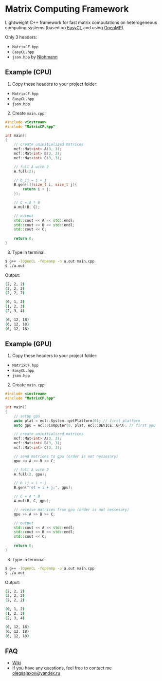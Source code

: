 # Matrix Computing Framework
Lightweight C++ framework for fast matrix computations on heterogeneous computing systems (based on [EasyCL](https://github.com/architector1324/EasyCL) and using [OpenMP](https://www.openmp.org/)).

Only 3 headers:
- `MatrixCF.hpp`
- `EasyCL.hpp`
- `json.hpp` by [Nlohmann](https://github.com/nlohmann/json) 

## Example (CPU)
1. Copy these headers to your project folder:
- `MatrixCF.hpp`
- `EasyCL.hpp`
- `json.hpp`

2. Create `main.cpp`:
```c++
#include <iostream>
#include "MatrixCF.hpp"

int main()
{
    // create uninitialized matrices
    mcf::Mat<int> A(3, 3);
    mcf::Mat<int> B(3, 3);
    mcf::Mat<int> C(3, 3);

    // full A with 2
    A.full(2);

    // b_ij = i + j
    B.gen([](size_t i, size_t j){
        return i + j;
    });

    // C = A * B
    A.mul(B, C);

    // output
    std::cout << A << std::endl;
    std::cout << B << std::endl;
    std::cout << C;
    
    return 0;
}
```

3. Type in terminal:
```sh
$ g++ -lOpenCL -fopenmp -o a.out main.cpp
$ ./a.out
```

Output:
```sh
(2, 2, 2)
(2, 2, 2)
(2, 2, 2)

(0, 1, 2)
(1, 2, 3)
(2, 3, 4)

(6, 12, 18)
(6, 12, 18)
(6, 12, 18)
```

## Example (GPU)
1. Copy these headers to your project folder:
- `MatrixCF.hpp`
- `EasyCL.hpp`
- `json.hpp`

2. Create `main.cpp`:
```c++
#include <iostream>
#include "MatrixCF.hpp"

int main()
{
    // setup gpu
    auto plat = ecl::System::getPlatform(0); // first platform
    auto gpu = ecl::Computer(0, plat, ecl::DEVICE::GPU); // first gpu

    // create uninitialized matrices
    mcf::Mat<int> A(3, 3);
    mcf::Mat<int> B(3, 3);
    mcf::Mat<int> C(3, 3);

    // send matrices to gpu (order is not nessesary)
    gpu << A << B << C;

    // full A with 2
    A.full(2, gpu);

    // b_ij = i + j
    B.gen("ret = i + j;", gpu);

    // C = A * B
    A.mul(B, C, gpu);

    // receive matrices from gpu (order is not nessesary)
    gpu >> A >> B >> C;

    // output
    std::cout << A << std::endl;
    std::cout << B << std::endl;
    std::cout << C;
    
    return 0;
}
```

3. Type in terminal:
```sh
$ g++ -lOpenCL -fopenmp -o a.out main.cpp
$ ./a.out
```

Output:
```sh
(2, 2, 2)
(2, 2, 2)
(2, 2, 2)

(0, 1, 2)
(1, 2, 3)
(2, 3, 4)

(6, 12, 18)
(6, 12, 18)
(6, 12, 18)
```

## FAQ
- [Wiki](https://github.com/architector1324/MatrixCF/wiki)
- If you have any questions, feel free to contact me olegsajaxov@yandex.ru
